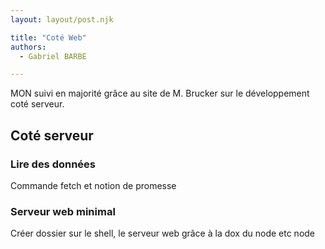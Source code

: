 ```yaml
---
layout: layout/post.njk

title: "Coté Web"
authors:
  - Gabriel BARBE

---
```

<!-- Début Résumé -->
MON suivi en majorité grâce au site de M. Brucker sur le développement coté serveur. 
<!-- Fin Résumé -->

## Coté serveur 
### Lire des données 
Commande fetch et notion de promesse 
### Serveur web minimal
Créer dossier sur le shell, le serveur web grâce à la dox du node etc node